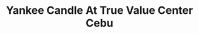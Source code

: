 ---
title: "Yankee Candle At True Value Center Cebu"
url: /cebu-city/yankee-candle-at-true-value-center-cebu/
shop: candles
---